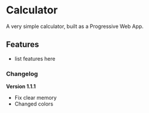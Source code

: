# Calculator

A very simple calculator, built as a Progressive Web App.

## Features

- list features here

### Changelog

**Version 1.1.1**

- Fix clear memory
- Changed colors
